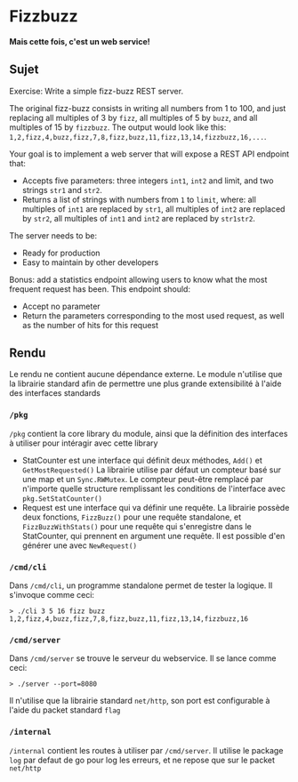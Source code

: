 # Fizzbuzz
#### Mais cette fois, c'est un web service!
## Sujet
Exercise: Write a simple fizz-buzz REST server.
 
The original fizz-buzz consists in writing all numbers from 1 to 100, and just replacing all multiples of 3 by `fizz`, all multiples of 5 by `buzz`, and all multiples of 15 by `fizzbuzz`.
The output would look like this: `1,2,fizz,4,buzz,fizz,7,8,fizz,buzz,11,fizz,13,14,fizzbuzz,16,...`.
 
Your goal is to implement a web server that will expose a REST API endpoint that:
- Accepts five parameters: three integers `int1`, `int2` and limit, and two strings `str1` and `str2`.
- Returns a list of strings with numbers from `1` to `limit`, where: all multiples of `int1` are replaced by `str1`, all multiples of `int2` are replaced by `str2`, all multiples of `int1` and `int2` are replaced by `str1str2`.
 
The server needs to be:
- Ready for production
- Easy to maintain by other developers
 
Bonus: add a statistics endpoint allowing users to know what the most frequent request has been. This endpoint should:
- Accept no parameter
- Return the parameters corresponding to the most used request, as well as the number of hits for this request
## Rendu
Le rendu ne contient aucune dépendance externe. Le module n'utilise que la librairie standard afin de permettre une plus grande extensibilité à l'aide des interfaces standards
### `/pkg`
`/pkg` contient la core library du module, ainsi que la définition des interfaces à utiliser pour intéragir avec cette library
- StatCounter est une interface qui définit deux méthodes, `Add()` et `GetMostRequested()`
La librairie utilise par défaut un compteur basé sur une map et un `Sync.RWMutex`. Le compteur peut-être remplacé par n'importe quelle structure remplissant les conditions de l'interface avec `pkg.SetStatCounter()`
- Request est une interface qui va définir une requête. La librairie possède deux fonctions, `FizzBuzz()` pour une requête standalone, et `FizzBuzzWithStats()` pour une requête qui s'enregistre dans le StatCounter, qui prennent en argument une requête. Il est possible d'en générer une avec `NewRequest()` 
### `/cmd/cli`
Dans `/cmd/cli`, un programme standalone permet de tester la logique. Il s'invoque comme ceci:
```
> ./cli 3 5 16 fizz buzz
1,2,fizz,4,buzz,fizz,7,8,fizz,buzz,11,fizz,13,14,fizzbuzz,16
```
### `/cmd/server`
Dans `/cmd/server` se trouve le serveur du webservice. Il se lance comme ceci:
```
> ./server --port=8080
```
Il n'utilise que la librairie standard `net/http`, son port est configurable à l'aide du packet standard `flag`
### `/internal`
`/internal` contient les routes à utiliser par `/cmd/server`. Il utilise le package `log` par defaut de go pour log les erreurs, et ne repose que sur le packet `net/http`